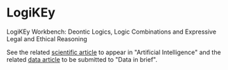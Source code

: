 # LogiKEy
LogiKEy Workbench: Deontic Logics, Logic Combinations and Expressive Legal and Ethical Reasoning

See the related [scientific article](https://arxiv.org/abs/1903.10187) to appear in "Artificial Intelligence" and the 
related [data article](2020-DataInBrief-Article/DataInBrief.pdf) to be submitted to "Data in brief".
